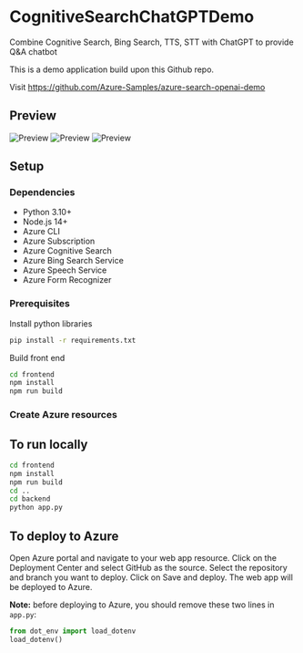 # CognitiveSearchChatGPTDemo

Combine Cognitive Search, Bing Search, TTS, STT with ChatGPT to provide Q&amp;A chatbot

This is a demo application build upon this Github repo.

Visit https://github.com/Azure-Samples/azure-search-openai-demo

## Preview

![Preview](/docs/images/Slide2.JPG)
![Preview](/docs/images/Slide3.JPG)
![Preview](/docs/images/Slide4.JPG)

## Setup

### Dependencies

- Python 3.10+
- Node.js 14+
- Azure CLI
- Azure Subscription
- Azure Cognitive Search
- Azure Bing Search Service
- Azure Speech Service
- Azure Form Recognizer

### Prerequisites

Install python libraries

```bash
pip install -r requirements.txt
```

Build front end

```bash
cd frontend
npm install
npm run build
```

### Create Azure resources

## To run locally

```bash
cd frontend
npm install
npm run build
cd ..
cd backend
python app.py
```

## To deploy to Azure

Open Azure portal and navigate to your web app resource.  Click on the Deployment Center and select GitHub as the source.  Select the repository and branch you want to deploy.  Click on Save and deploy.  The web app will be deployed to Azure.

**Note:** before deploying to Azure, you should remove these two lines in `app.py`:

```python
from dot_env import load_dotenv
load_dotenv()
```
